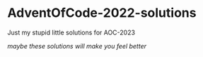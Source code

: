 # AdventOfCode-2022-solutions

Just my stupid little solutions for AOC-2023

_maybe these solutions will make you feel better_
